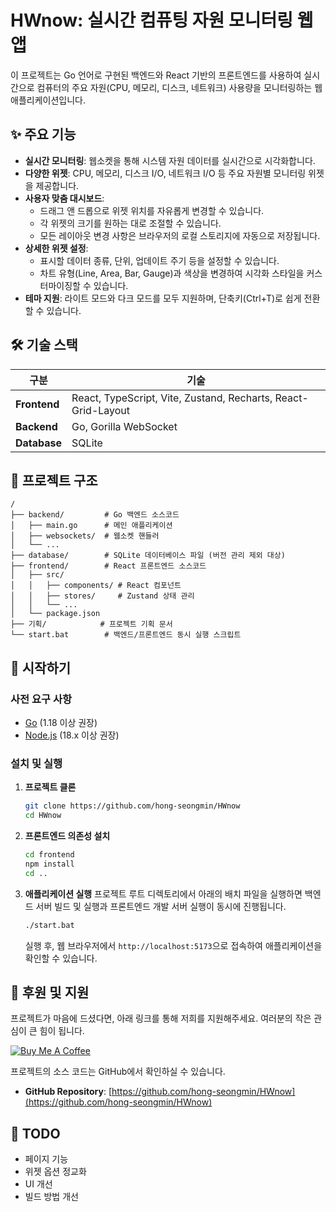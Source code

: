 # HWnow: 실시간 컴퓨팅 자원 모니터링 웹앱

이 프로젝트는 Go 언어로 구현된 백엔드와 React 기반의 프론트엔드를 사용하여 실시간으로 컴퓨터의 주요 자원(CPU, 메모리, 디스크, 네트워크) 사용량을 모니터링하는 웹 애플리케이션입니다.

## ✨ 주요 기능

- **실시간 모니터링**: 웹소켓을 통해 시스템 자원 데이터를 실시간으로 시각화합니다.
- **다양한 위젯**: CPU, 메모리, 디스크 I/O, 네트워크 I/O 등 주요 자원별 모니터링 위젯을 제공합니다.
- **사용자 맞춤 대시보드**:
  - 드래그 앤 드롭으로 위젯 위치를 자유롭게 변경할 수 있습니다.
  - 각 위젯의 크기를 원하는 대로 조절할 수 있습니다.
  - 모든 레이아웃 변경 사항은 브라우저의 로컬 스토리지에 자동으로 저장됩니다.
- **상세한 위젯 설정**:
  - 표시할 데이터 종류, 단위, 업데이트 주기 등을 설정할 수 있습니다.
  - 차트 유형(Line, Area, Bar, Gauge)과 색상을 변경하여 시각화 스타일을 커스터마이징할 수 있습니다.
- **테마 지원**: 라이트 모드와 다크 모드를 모두 지원하며, 단축키(Ctrl+T)로 쉽게 전환할 수 있습니다.

## 🛠️ 기술 스택

| 구분      | 기술                                                               |
| --------- | ------------------------------------------------------------------ |
| **Frontend**  | React, TypeScript, Vite, Zustand, Recharts, React-Grid-Layout    |
| **Backend**   | Go, Gorilla WebSocket                                              |
| **Database**  | SQLite                                                             |

## 📂 프로젝트 구조

```
/
├── backend/         # Go 백엔드 소스코드
│   ├── main.go      # 메인 애플리케이션
│   ├── websockets/  # 웹소켓 핸들러
│   └── ...
├── database/        # SQLite 데이터베이스 파일 (버전 관리 제외 대상)
├── frontend/        # React 프론트엔드 소스코드
│   ├── src/
│   │   ├── components/ # React 컴포넌트
│   │   ├── stores/     # Zustand 상태 관리
│   │   └── ...
│   └── package.json
├── 기획/            # 프로젝트 기획 문서
└── start.bat        # 백엔드/프론트엔드 동시 실행 스크립트
```

## 🚀 시작하기

### 사전 요구 사항

- [Go](https://go.dev/doc/install) (1.18 이상 권장)
- [Node.js](https://nodejs.org/en/download) (18.x 이상 권장)

### 설치 및 실행

1.  **프로젝트 클론**
    ```bash
    git clone https://github.com/hong-seongmin/HWnow
    cd HWnow
    ```

2.  **프론트엔드 의존성 설치**
    ```bash
    cd frontend
    npm install
    cd ..
    ```

3.  **애플리케이션 실행**
    프로젝트 루트 디렉토리에서 아래의 배치 파일을 실행하면 백엔드 서버 빌드 및 실행과 프론트엔드 개발 서버 실행이 동시에 진행됩니다.
    ```bash
    ./start.bat
    ```
    실행 후, 웹 브라우저에서 `http://localhost:5173`으로 접속하여 애플리케이션을 확인할 수 있습니다.

## 💖 후원 및 지원

프로젝트가 마음에 드셨다면, 아래 링크를 통해 저희를 지원해주세요. 여러분의 작은 관심이 큰 힘이 됩니다.

[![Buy Me A Coffee](https://cdn.buymeacoffee.com/buttons/v2/default-yellow.png)](https://buymeacoffee.com/oursophy)

프로젝트의 소스 코드는 GitHub에서 확인하실 수 있습니다.

-   **GitHub Repository**: [https://github.com/hong-seongmin/HWnow](https://github.com/hong-seongmin/HWnow)

## 🎯 TODO

-   페이지 기능
-   위젯 옵션 정교화
-   UI 개선
-   빌드 방법 개선